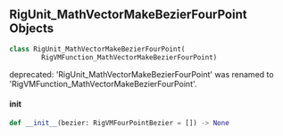 ## RigUnit_MathVectorMakeBezierFourPoint Objects

```python
class RigUnit_MathVectorMakeBezierFourPoint(
        RigVMFunction_MathVectorMakeBezierFourPoint)
```

deprecated: 'RigUnit_MathVectorMakeBezierFourPoint' was renamed to 'RigVMFunction_MathVectorMakeBezierFourPoint'.

<a id="unreal.RigUnit_MathVectorMakeBezierFourPoint.__init__"></a>

#### __init__

```python
def __init__(bezier: RigVMFourPointBezier = []) -> None
```

<a id="unreal.RigVMFunction_MathVectorClampSpatially"></a>